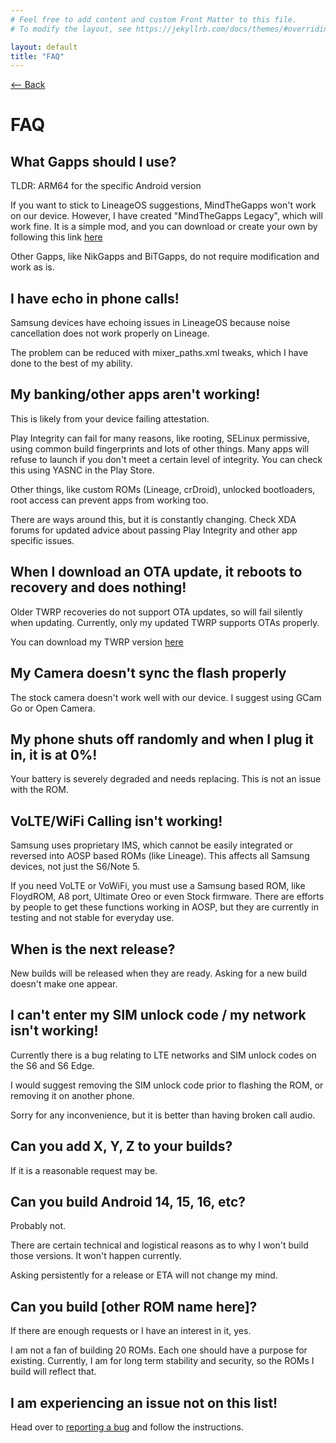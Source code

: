 ```yaml
---
# Feel free to add content and custom Front Matter to this file.
# To modify the layout, see https://jekyllrb.com/docs/themes/#overriding-theme-defaults

layout: default
title: "FAQ"
---
```

[ <-- Back](../)
# FAQ
## What Gapps should I use?
TLDR: ARM64 for the specific Android version

If you want to stick to LineageOS suggestions, MindTheGapps won't work on our device. However, I have created "MindTheGapps Legacy", which will work fine. It is a simple mod, and you can download or create your own by following this link [here](../downloads/mindthegapps)

Other Gapps, like NikGapps and BiTGapps, do not require modification and work as is. 

## I have echo in phone calls!
Samsung devices have echoing issues in LineageOS because noise cancellation does not work properly on Lineage. 

The problem can be reduced with mixer_paths.xml tweaks, which I have done to the best of my ability. 

## My banking/other apps aren't working!
This is likely from your device failing attestation.

Play Integrity can fail for many reasons, like rooting, SELinux permissive, using common build fingerprints and lots of other things. Many apps will refuse to launch if you don't meet a certain level of integrity. You can check this using YASNC in the Play Store.

Other things, like custom ROMs (Lineage, crDroid), unlocked bootloaders, root access can prevent apps from working too.

There are ways around this, but it is constantly changing. Check XDA forums for updated advice about passing Play Integrity and other app specific issues.

## When I download an OTA update, it reboots to recovery and does nothing!
Older TWRP recoveries do not support OTA updates, so will fail silently when updating. Currently, only my updated TWRP supports OTAs properly.

You can download my TWRP version [here](../downloads/twrp)

## My Camera doesn't sync the flash properly
The stock camera doesn't work well with our device. I suggest using GCam Go or Open Camera. 

## My phone shuts off randomly and when I plug it in, it is at 0%!
Your battery is severely degraded and needs replacing. This is not an issue with the ROM.

## VoLTE/WiFi Calling isn't working!
Samsung uses proprietary IMS, which cannot be easily integrated or reversed into AOSP based ROMs (like Lineage). This affects all Samsung devices, not just the S6/Note 5.

If you need VoLTE or VoWiFi, you must use a Samsung based ROM, like FloydROM, A8 port, Ultimate Oreo or even Stock firmware. There are efforts by people to get these functions working in AOSP, but they are currently in testing and not stable for everyday use.

## When is the next release?
New builds will be released when they are ready. Asking for a new build doesn't make one appear. 

## I can't enter my SIM unlock code / my network isn't working!
Currently there is a bug relating to LTE networks and SIM unlock codes on the S6 and S6 Edge. 

I would suggest removing the SIM unlock code prior to flashing the ROM, or removing it on another phone.

Sorry for any inconvenience, but it is better than having broken call audio.

## Can you add X, Y, Z to your builds?
If it is a reasonable request may be.

## Can you build Android 14, 15, 16, etc?
Probably not.

There are certain technical and logistical reasons as to why I won't build those versions. It won't happen currently.

Asking persistently for a release or ETA will not change my mind.

## Can you build [other ROM name here]?
If there are enough requests or I have an interest in it, yes. 

I am not a fan of building 20 ROMs. Each one should have a purpose for existing. Currently, I am for long term stability and security, so the ROMs I build will reflect that.

## I am experiencing an issue not on this list!
Head over to [reporting a bug](../bugreport) and follow the instructions.